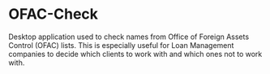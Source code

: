 # OFAC-Check

Desktop application used to check names from Office of Foreign Assets Control (OFAC) lists. This is especially useful for Loan Management companies to decide which clients to work with and which ones not to work with.
